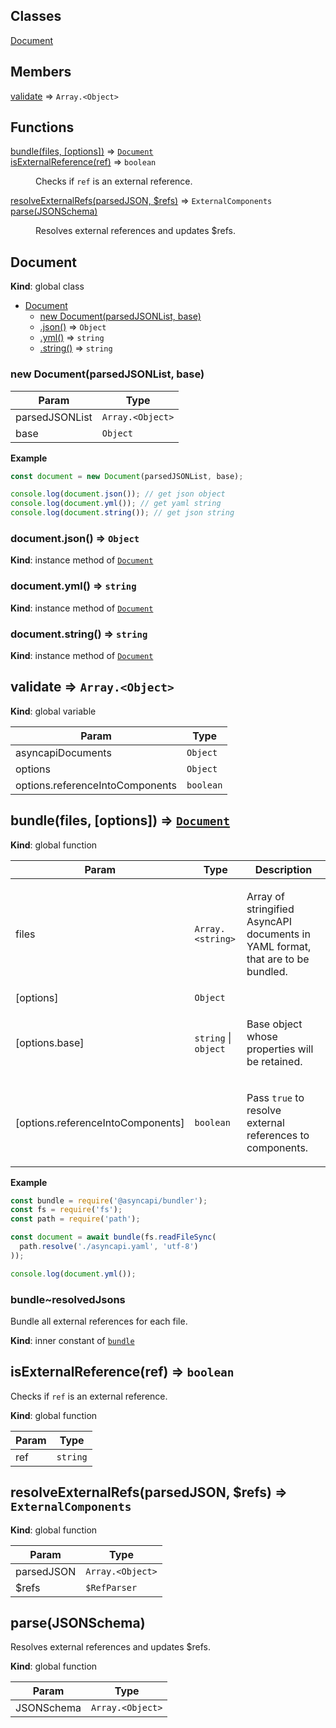 ## Classes

<dl>
<dt><a href="#Document">Document</a></dt>
<dd></dd>
</dl>

## Members

<dl>
<dt><a href="#validate">validate</a> ⇒ <code>Array.&lt;Object&gt;</code></dt>
<dd></dd>
</dl>

## Functions

<dl>
<dt><a href="#bundle">bundle(files, [options])</a> ⇒ <code><a href="#Document">Document</a></code></dt>
<dd></dd>
<dt><a href="#isExternalReference">isExternalReference(ref)</a> ⇒ <code>boolean</code></dt>
<dd><p>Checks if <code>ref</code> is an external reference.</p></dd>
<dt><a href="#resolveExternalRefs">resolveExternalRefs(parsedJSON, $refs)</a> ⇒ <code>ExternalComponents</code></dt>
<dd></dd>
<dt><a href="#parse">parse(JSONSchema)</a></dt>
<dd><p>Resolves external references and updates $refs.</p></dd>
</dl>

<a name="Document"></a>

## Document
**Kind**: global class  

* [Document](#Document)
    * [new Document(parsedJSONList, base)](#new_Document_new)
    * [.json()](#Document+json) ⇒ <code>Object</code>
    * [.yml()](#Document+yml) ⇒ <code>string</code>
    * [.string()](#Document+string) ⇒ <code>string</code>

<a name="new_Document_new"></a>

### new Document(parsedJSONList, base)

| Param | Type |
| --- | --- |
| parsedJSONList | <code>Array.&lt;Object&gt;</code> | 
| base | <code>Object</code> | 

**Example**  
```js
const document = new Document(parsedJSONList, base);

console.log(document.json()); // get json object
console.log(document.yml()); // get yaml string
console.log(document.string()); // get json string
```
<a name="Document+json"></a>

### document.json() ⇒ <code>Object</code>
**Kind**: instance method of [<code>Document</code>](#Document)  
<a name="Document+yml"></a>

### document.yml() ⇒ <code>string</code>
**Kind**: instance method of [<code>Document</code>](#Document)  
<a name="Document+string"></a>

### document.string() ⇒ <code>string</code>
**Kind**: instance method of [<code>Document</code>](#Document)  
<a name="validate"></a>

## validate ⇒ <code>Array.&lt;Object&gt;</code>
**Kind**: global variable  

| Param | Type |
| --- | --- |
| asyncapiDocuments | <code>Object</code> | 
| options | <code>Object</code> | 
| options.referenceIntoComponents | <code>boolean</code> | 

<a name="bundle"></a>

## bundle(files, [options]) ⇒ [<code>Document</code>](#Document)
**Kind**: global function  

| Param | Type | Description |
| --- | --- | --- |
| files | <code>Array.&lt;string&gt;</code> | <p>Array of stringified AsyncAPI documents in YAML format, that are to be bundled.</p> |
| [options] | <code>Object</code> |  |
| [options.base] | <code>string</code> \| <code>object</code> | <p>Base object whose properties will be retained.</p> |
| [options.referenceIntoComponents] | <code>boolean</code> | <p>Pass <code>true</code> to resolve external references to components.</p> |

**Example**  
```js
const bundle = require('@asyncapi/bundler');
const fs = require('fs');
const path = require('path');

const document = await bundle(fs.readFileSync(
  path.resolve('./asyncapi.yaml', 'utf-8')
));

console.log(document.yml());
```
<a name="bundle..resolvedJsons"></a>

### bundle~resolvedJsons
<p>Bundle all external references for each file.</p>

**Kind**: inner constant of [<code>bundle</code>](#bundle)  
<a name="isExternalReference"></a>

## isExternalReference(ref) ⇒ <code>boolean</code>
<p>Checks if <code>ref</code> is an external reference.</p>

**Kind**: global function  

| Param | Type |
| --- | --- |
| ref | <code>string</code> | 

<a name="resolveExternalRefs"></a>

## resolveExternalRefs(parsedJSON, $refs) ⇒ <code>ExternalComponents</code>
**Kind**: global function  

| Param | Type |
| --- | --- |
| parsedJSON | <code>Array.&lt;Object&gt;</code> | 
| $refs | <code>$RefParser</code> | 

<a name="parse"></a>

## parse(JSONSchema)
<p>Resolves external references and updates $refs.</p>

**Kind**: global function  

| Param | Type |
| --- | --- |
| JSONSchema | <code>Array.&lt;Object&gt;</code> | 

